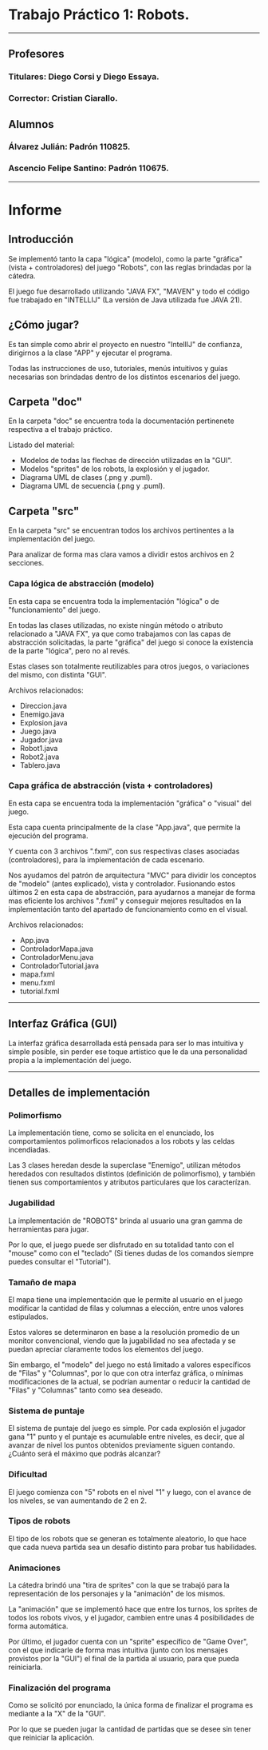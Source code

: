 # Trabajo Práctico 1: Robots.

---

## Profesores
### Titulares: Diego Corsi y Diego Essaya.
### Corrector: Cristian Ciarallo.

## Alumnos
### Álvarez Julián: Padrón 110825.
### Ascencio Felipe Santino: Padrón 110675.

---

# Informe

## Introducción

Se implementó tanto la capa "lógica" (modelo), como la parte "gráfica" (vista + controladores) del juego "Robots", con las reglas brindadas por la cátedra.

El juego fue desarrollado utilizando "JAVA FX", "MAVEN" y todo el código fue trabajado en "INTELLIJ" (La versión de Java utilizada fue JAVA 21).

## ¿Cómo jugar?

Es tan simple como abrir el proyecto en nuestro "IntellIJ" de confianza, dirigirnos a la clase "APP" y ejecutar el programa.

Todas las instrucciones de uso, tutoriales, menús intuitivos y guías necesarias son brindadas dentro de los distintos escenarios del juego.

## Carpeta "doc"

En la carpeta "doc" se encuentra toda la documentación pertinenete respectiva a el trabajo práctico.

Listado del material:
- Modelos de todas las flechas de dirección utilizadas en la "GUI".
- Modelos "sprites" de los robots, la explosión y el jugador.
- Diagrama UML de clases (.png y .puml).
- Diagrama UML de secuencia (.png y .puml).

## Carpeta "src"

En la carpeta "src" se encuentran todos los archivos pertinentes a la implementación del juego.

Para analizar de forma mas clara vamos a dividir estos archivos en 2 secciones.

### Capa lógica de abstracción (modelo)

En esta capa se encuentra toda la implementación "lógica" o de "funcionamiento" del juego.

En todas las clases utilizadas, no existe ningún método o atributo relacionado a "JAVA FX", ya que como trabajamos con las capas de abstracción solicitadas, la parte "gráfica" del juego si conoce la existencia de la parte "lógica", pero no al revés.

Estas clases son totalmente reutilizables para otros juegos, o variaciones del mismo, con distinta "GUI".

Archivos relacionados:
- Direccion.java
- Enemigo.java
- Explosion.java
- Juego.java
- Jugador.java
- Robot1.java
- Robot2.java
- Tablero.java

### Capa gráfica de abstracción (vista + controladores)

En esta capa se encuentra toda la implementación "gráfica" o "visual" del juego.

Esta capa cuenta principalmente de la clase "App.java", que permite la ejecución del programa.

Y cuenta con 3 archivos ".fxml", con sus respectivas clases asociadas (controladores), para la implementación de cada escenario.

Nos ayudamos del patrón de arquitectura "MVC" para dividir los conceptos de "modelo" (antes explicado), vista y controlador. Fusionando estos últimos 2 en esta capa de abstracción, para ayudarnos a manejar de forma mas eficiente los archivos ".fxml" y conseguir mejores resultados en la implementación tanto del apartado de funcionamiento como en el visual.

Archivos relacionados:
- App.java
- ControladorMapa.java
- ControladorMenu.java
- ControladorTutorial.java
- mapa.fxml
- menu.fxml
- tutorial.fxml

---

## Interfaz Gráfica (GUI)

La interfaz gráfica desarrollada está pensada para ser lo mas intuitiva y simple posible, sin perder ese toque artístico que le da una personalidad propia a la implementación del juego.

---

## Detalles de implementación

### Polimorfismo

La implementación tiene, como se solicita en el enunciado, los comportamientos polimorficos relacionados a los robots y las celdas incendiadas.

Las 3 clases heredan desde la superclase "Enemigo", utilizan métodos heredados con resultados distintos (definición de polimorfismo), y también tienen sus comportamientos y atributos particulares que los caracterízan.

### Jugabilidad

La implementación de "ROBOTS" brinda al usuario una gran gamma de herramientas para jugar.

Por lo que, el juego puede ser disfrutado en su totalidad tanto con el "mouse" como con el "teclado" (Si tienes dudas de los comandos siempre puedes consultar el "Tutorial").

### Tamaño de mapa

El mapa tiene una implementación que le permite al usuario en el juego modificar la cantidad de filas y columnas a elección, entre unos valores estipulados.

Estos valores se determinaron en base a la resolución promedio de un monitor convencional, viendo que la jugabilidad no sea afectada y se puedan apreciar claramente todos los elementos del juego.

Sin embargo, el "modelo" del juego no está limitado a valores específicos de "Filas" y "Columnas", por lo que con otra interfaz gráfica, o mínimas modificaciones de la actual, se podrían aumentar o reducir la cantidad de "Filas" y "Columnas" tanto como sea deseado.

### Sistema de puntaje

El sistema de puntaje del juego es simple. Por cada explosión el jugador gana "1" punto y el puntaje es acumulable entre niveles, es decir, que al avanzar de nivel los puntos obtenidos previamente siguen contando. ¿Cuánto será el máximo que podrás alcanzar?

### Dificultad

El juego comienza con "5" robots en el nivel "1" y luego, con el avance de los niveles, se van aumentando de 2 en 2.

### Tipos de robots

El tipo de los robots que se generan es totalmente aleatorio, lo que hace que cada nueva partida sea un desafío distinto para probar tus habilidades.

### Animaciones

La cátedra brindó una "tira de sprites" con la que se trabajó para la representación de los personajes y la "animación" de los mismos.

La "animación" que se implementó hace que entre los turnos, los sprites de todos los robots vivos, y el jugador, cambien entre unas 4 posibilidades de forma automática.

Por último, el jugador cuenta con un "sprite" específico de "Game Over", con el que indicarle de forma mas intuitiva (junto con los mensajes provistos por la "GUI") el final de la partida al usuario, para que pueda reiniciarla.

### Finalización del programa

Como se solicitó por enunciado, la única forma de finalizar el programa es mediante a la "X" de la "GUI".

Por lo que se pueden jugar la cantidad de partidas que se desee sin tener que reiniciar la aplicación.

